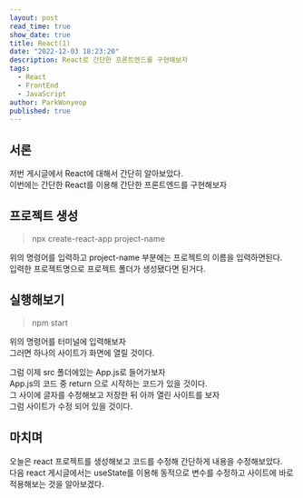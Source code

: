 ```yaml
---
layout: post
read_time: true
show_date: true
title: React(1)
date: "2022-12-03 18:23:20"
description: React로 간단한 프론트엔드를 구현해보자
tags:
  - React
  - FrontEnd
  - JavaScript
author: ParkWonyeop
published: true
---
```


## 서론

저번 게시글에서 React에 대해서 간단히 알아보았다.  
이번에는 간단한 React를 이용해 간단한 프론트엔드를 구현해보자  

## 프로젝트 생성

> npx create-react-app project-name  

위의 명령어를 입력하고 project-name 부분에는 프로젝트의 이름을 입력하면된다.  
입력한 프로젝트명으로 프로젝트 폴더가 생성됐다면 된거다.  

## 실행해보기

> npm start  

위의 명령어를 터미널에 입력해보자  
그러면 하나의 사이트가 화면에 열릴 것이다.  

그럼 이제 src 폴더에있는 App.js로 들어가보자  
App.js의 코드 중 return 으로 시작하는 코드가 있을 것이다.  
그 사이에 글자를 수정해보고 저장한 뒤 아까 열린 사이트를 보자  
그럼 사이트가 수정 되어 있을 것이다.  

## 마치며

오늘은 react 프로젝트를 생성해보고 코드를 수정해 간단하게 내용을 수정해보았다.  
다음 react 게시글에서는 useState를 이용해 동적으로 변수를 수정하고 사이트에 바로 적용해보는 것을 알아보겠다.  

